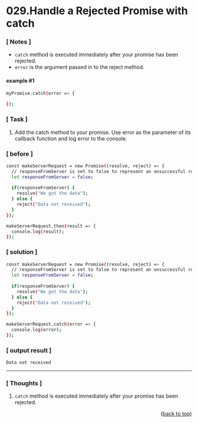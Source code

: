 <a name="topage"></a>

# 029.Handle a Rejected Promise with catch

### [ Notes ]
  * `catch` method is executed immediately after your promise has been rejected.
  * `error` is the argument passed in to the reject method.

#### example #1

```sh
myPromise.catch(error => {
  
});
```

### [ Task ]
  1. Add the catch method to your promise. Use error as the parameter of its callback function and log error to the console.

### [ before ]

```sh
const makeServerRequest = new Promise((resolve, reject) => {
  // responseFromServer is set to false to represent an unsuccessful response from a server
  let responseFromServer = false;
    
  if(responseFromServer) {
    resolve("We got the data");
  } else {  
    reject("Data not received");
  }
});

makeServerRequest.then(result => {
  console.log(result);
});
```

### [ solution ]

```sh
const makeServerRequest = new Promise((resolve, reject) => {
  // responseFromServer is set to false to represent an unsuccessful response from a server
  let responseFromServer = false;
    
  if(responseFromServer) {
    resolve("We got the data");
  } else {  
    reject("Data not received");
  }
});

makeServerRequest.catch(error => {
  console.log(error);
});
```

### [ output result ]

```sh
Data not received
```

-----

### [ Thoughts ]

  1. `catch` method is executed immediately after your promise has been rejected.
  

<p align="right">(<a href="#topage">back to top</a>)</p>
<br/>
<br/>
